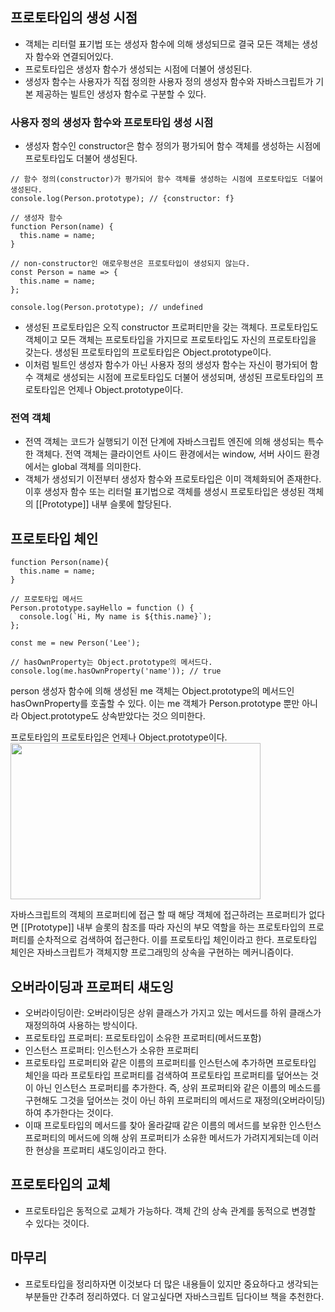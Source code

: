 ## 프로토타입의 생성 시점

 - 객체는 리터럴 표기법 또는 생성자 함수에 의해 생성되므로 결국 모든 객체는 생성자 함수와 연결되어있다.
 - 프로토타입은 생성자 함수가 생성되는 시점에 더불어 생성된다.
 - 생성자 함수는 사용자가 직접 정의한 사용자 정의 생성자 함수와 자바스크립트가 기본 제공하는 빌트인 생성자 함수로
  구분할 수 있다.

### 사용자 정의 생성자 함수와 프로토타입 생성 시점

- 생성자 함수인 constructor은 함수 정의가 평가되어 함수 객체를 생성하는 시점에 프로토타입도 더불어
  생성된다.

```
// 함수 정의(constructor)가 평가되어 함수 객체를 생성하는 시점에 프로토타입도 더불어 생성된다.
console.log(Person.prototype); // {constructor: f}

// 생성자 함수
function Person(name) {
  this.name = name;
}

// non-constructor인 애로우펑션은 프로토타입이 생성되지 않는다.
const Person = name => {
  this.name = name;
};

console.log(Person.prototype); // undefined
```

- 생성된 프로토타입은 오직 constructor 프로퍼티만을 갖는 객체다. 프로토타입도 객체이고 모든 객체는
  프로토타입을 가지므로 프로토타입도 자신의 프로토타입을 갖는다. 생성된 프로토타입의 프로토타입은 Object.prototype이다.
- 이처럼 빌트인 생성자 함수가 아닌 사용자 정의 생성자 함수는 자신이 평가되어 함수 객체로 생성되는 시점에 프로토타입도 더불어 생성되며,
  생성된 프로토타입의 프로토타입은 언제나 Object.prototype이다.

### 전역 객체

- 전역 객체는 코드가 실행되기 이전 단계에 자바스크립트 엔진에 의해 생성되는 특수한 객체다. 전역 객체는 클라이언트 사이드 환경에서는
  window, 서버 사이드 환경에서는 global 객체를 의미한다.
- 객체가 생성되기 이전부터 생성자 함수와 프로토타입은 이미 객체화되어 존재한다. 이후 생성자 함수 또는 리터럴 표기법으로 객체를 생성시 프로토타입은
  생성된 객체의 [[Prototype]] 내부 슬롯에 할당된다.

## 프로토타입 체인

```
function Person(name){
  this.name = name;
}

// 프로토타입 메서드
Person.prototype.sayHello = function () {
  console.log(`Hi, My name is ${this.name}`);
};

const me = new Person('Lee');

// hasOwnProperty는 Object.prototype의 메서드다.
console.log(me.hasOwnProperty('name')); // true 
```
person 생성자 함수에 의해 생성된 me 객체는 Object.prototype의 메서드인 hasOwnProperty를 호출할 수 있다.
이는 me 객체가 Person.prototype 뿐만 아니라 Object.prototype도 상속받았다는 것으 의미한다.

프로토타입의 프로토타입은 언제나 Object.prototype이다.
<img src="https://github.com/Doosic/javascript-study/assets/82255957/230344e2-2dcf-454a-8d57-39953d6d23d4" width="400" height="250"/>

자바스크립트의 객체의 프로퍼티에 접근 할 때 해당 객체에 접근하려는 프로퍼티가 없다면 [[Prototype]] 내부 슬롯의 참조를 따라 자신의 부모 역할을 하는
프로토타입의 프로퍼티를 순차적으로 검색하여 접근한다. 이를 프로토타입 체인이라고 한다. 프로토타입 체인은 자바스크립트가
객체지향 프로그래밍의 상속을 구현하는 메커니즘이다.

## 오버라이딩과 프로퍼티 섀도잉
- 오버라이딩이란: 오버라이딩은 상위 클래스가 가지고 있는 메서드를 하위 클래스가 재정의하여 사용하는 방식이다.
- 프로토타입 프로퍼티: 프로토타입이 소유한 프로퍼티(메서드포함)
- 인스턴스 프로퍼티: 인스턴스가 소유한 프로퍼티
- 프로토타입 프로퍼티와 같은 이름의 프로퍼티를 인스턴스에 추가하면 프로토타입 체인을 따라 프로토타입 프로퍼티를 검색하여
  프로토타입 프로퍼티를 덮어쓰는 것이 아닌 인스턴스 프로퍼티를 추가한다. 즉, 상위 프로퍼티와 같은 이름의 메소드를 구현해도 그것을
  덮어쓰는 것이 아닌 하위 프로퍼티의 메서드로 재정의(오버라이딩)하여 추가한다는 것이다.
- 이때 프로토타입의 메서드를 찾아 올라갈때 같은 이름의 메서드를 보유한 인스턴스 프로퍼티의 메서드에 의해 상위 프로퍼티가 소유한 메서드가 가려지게되는데
  이러한 현상을 프로퍼티 섀도잉이라고 한다.

## 프로토타입의 교체
- 프로토타입은 동적으로 교체가 가능하다. 객체 간의 상속 관계를 동적으로 변경할 수 있다는 것이다.

## 마무리
- 프로토타입을 정리하자면 이것보다 더 많은 내용들이 있지만 중요하다고 생각되는 부분들만 간추려 정리하였다.
  더 알고싶다면 자바스크립트 딥다이브 책을 추천한다.


